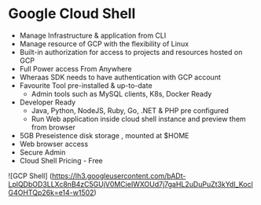 # Google Cloud Shell

- Manage Infrastructure & application from CLI
- Manage resource of GCP with the flexibility of Linux
- Built-in authorization for access to projects and resources hosted on GCP
- Full Power access From Anywhere
- Wheraas SDK needs to have authentication with GCP account
- Favourite Tool pre-installed & up-to-date
  - Admin tools such as MySQL clients, K8s, Docker  Ready
- Developer Ready
  - Java, Python, NodeJS, Ruby, Go, .NET & PHP pre configured
  - Run Web application inside cloud shell instance and preview them from browser
- 5GB Preseistence disk storage , mounted at $HOME
- Web browser access 
- Secure Admin
- Cloud Shell Pricing - Free 
 
![GCP Shell]
(https://lh3.googleusercontent.com/bADt-LplQDbOD3LLXc8nB4zC5GUjV0MCieIWXOUd7j7gaHL2uDuPuZt3kYdl_KoclG4OHTQp26k=e14-w1502)
